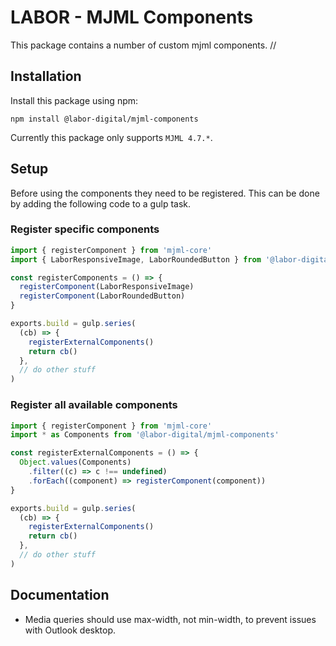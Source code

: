 # LABOR - MJML Components

This package contains a number of custom mjml components. //

## Installation

Install this package using npm:

```
npm install @labor-digital/mjml-components
```

Currently this package only supports `MJML 4.7.*`.

## Setup

Before using the components they need to be registered. This can be done by adding the following code to a gulp task.

### Register specific components

```js
import { registerComponent } from 'mjml-core'
import { LaborResponsiveImage, LaborRoundedButton } from '@labor-digital/mjml-components'

const registerComponents = () => {
  registerComponent(LaborResponsiveImage)
  registerComponent(LaborRoundedButton)
}

exports.build = gulp.series(
  (cb) => {
    registerExternalComponents()
    return cb()
  },
  // do other stuff
)
```

### Register all available components

```js
import { registerComponent } from 'mjml-core'
import * as Components from '@labor-digital/mjml-components'

const registerExternalComponents = () => {
  Object.values(Components)
    .filter((c) => c !== undefined)
    .forEach((component) => registerComponent(component))
}

exports.build = gulp.series(
  (cb) => {
    registerExternalComponents()
    return cb()
  },
  // do other stuff
)
```

## Documentation

- Media queries should use max-width, not min-width, to prevent issues with Outlook desktop.
